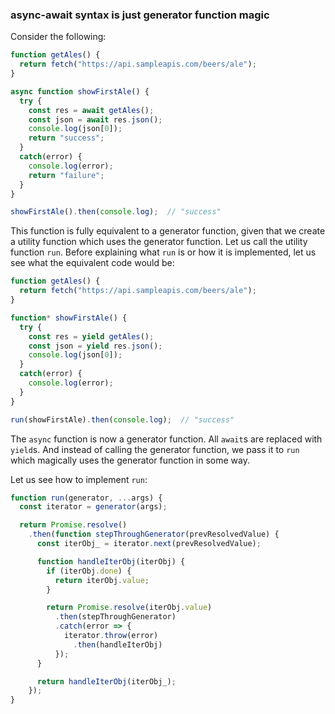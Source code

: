 ### async-await syntax is just generator function magic

Consider the following:

```javascript
function getAles() {
  return fetch("https://api.sampleapis.com/beers/ale");
}

async function showFirstAle() {
  try {
    const res = await getAles();
    const json = await res.json();
    console.log(json[0]);
    return "success";
  }
  catch(error) {
    console.log(error);
    return "failure";
  }
}

showFirstAle().then(console.log);  // "success"
```

This function is fully equivalent to a generator function, given that we create a utility function which uses the generator function. Let us call the utility function `run`. Before explaining what `run` is or how it is implemented, let us see what the equivalent code would be:

```javascript
function getAles() {
  return fetch("https://api.sampleapis.com/beers/ale");
}

function* showFirstAle() {
  try {
    const res = yield getAles();
    const json = yield res.json();
    console.log(json[0]);
  }
  catch(error) {
    console.log(error);
  }
}

run(showFirstAle).then(console.log);  // "success"
```

The `async` function is now a generator function. All `await`s are replaced with `yield`s. And instead of calling the generator function, we pass it to `run` which magically uses the generator function in some way.

Let us see how to implement `run`:

```javascript
function run(generator, ...args) {
  const iterator = generator(args);

  return Promise.resolve()
    .then(function stepThroughGenerator(prevResolvedValue) {
      const iterObj_ = iterator.next(prevResolvedValue);

      function handleIterObj(iterObj) {
        if (iterObj.done) {
          return iterObj.value;
        }

        return Promise.resolve(iterObj.value)
          .then(stepThroughGenerator)
          .catch(error => {
            iterator.throw(error)
              .then(handleIterObj)
          });
      }

      return handleIterObj(iterObj_);
    });
}
```
